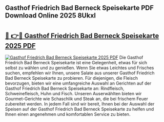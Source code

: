 ## Gasthof Friedrich Bad Berneck Speisekarte PDF Download Online 2025 8UkxI

# <h2><a href="http://gca0irt.nevu.top/?p=Gasthof+Friedrich+Bad+Berneck+Speisekarte">🔗 👉🔴 Gasthof Friedrich Bad Berneck Speisekarte 2025 PDF</a></h2>

[![Gasthof Friedrich Bad Berneck Speisekarte 2025 PDF](https://i.imgur.com/dBaPXMq.png)](http://gca0irt.nevu.top/?p=Gasthof+Friedrich+Bad+Berneck+Speisekarte)
Die Gasthof Friedrich Bad Berneck Speisekarte ist eine Gelegenheit, etwas für sich selbst zu wählen und zu genießen. Wenn Sie etwas Leichtes und Frisches suchen, empfehlen wir Ihnen, unsere Salate aus unserer Gasthof Friedrich Bad Berneck Speisekarte zu probieren. Für diejenigen, die Fleisch bevorzugen, bieten wir eine umfangreiche Auswahl an Gerichten auf der Gasthof Friedrich Bad Berneck Speisekarte an: Rindfleisch, Schweinefleisch, Huhn und Fisch. Unseren Auserwählten bieten wir Gourmet-Gerichte wie Schaschlik und Steak an, die bei frischem Feuer zubereitet werden. In jedem Fall sind wir bereit, Ihnen bei der Auswahl der Speisen auf der Gasthof Friedrich Bad Berneck Speisekarte zu helfen und Ihnen einen angenehmen und komfortablen Service zu bieten.
